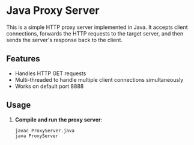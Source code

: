 # Java Proxy Server

This is a simple HTTP proxy server implemented in Java. It accepts client connections, forwards the HTTP requests to the target server, and then sends the server's response back to the client.

## Features
- Handles HTTP GET requests
- Multi-threaded to handle multiple client connections simultaneously
- Works on default port 8888

## Usage

1. **Compile and run the proxy server**:
   ```bash
   javac ProxyServer.java
   java ProxyServer

